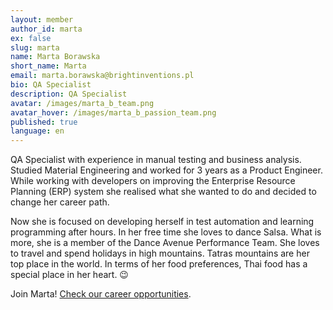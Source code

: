 ```yaml
---
layout: member
author_id: marta
ex: false
slug: marta
name: Marta Borawska
short_name: Marta
email: marta.borawska@brightinventions.pl
bio: QA Specialist
description: QA Specialist
avatar: /images/marta_b_team.png
avatar_hover: /images/marta_b_passion_team.png
published: true
language: en
---
```

QA Specialist with experience in manual testing and business analysis. Studied Material Engineering and worked for 3 years as a Product Engineer. While working with developers on improving the Enterprise Resource Planning (ERP) system she realised what she wanted to do and decided to change her career path. 

Now she is focused on developing herself in test automation and learning programming after hours. In her free time she loves to dance Salsa. What is more, she is a member of the Dance Avenue Performance Team. She loves to travel and spend holidays in high mountains. Tatras mountains are her top place in the world. In terms of her food preferences, Thai food has a special place in her heart. 😉

Join Marta! [Check our career opportunities](/career).

